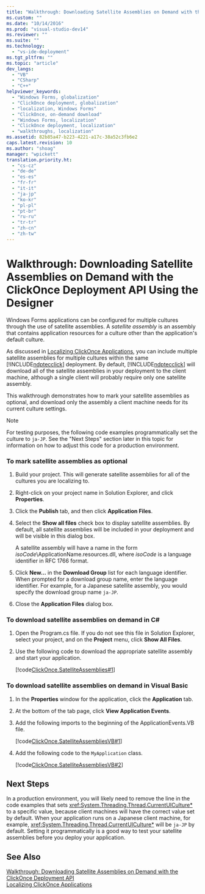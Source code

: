 ```yaml
---
title: "Walkthrough: Downloading Satellite Assemblies on Demand with the ClickOnce Deployment API Using the Designer"
ms.custom: ""
ms.date: "10/14/2016"
ms.prod: "visual-studio-dev14"
ms.reviewer: ""
ms.suite: ""
ms.technology: 
  - "vs-ide-deployment"
ms.tgt_pltfrm: ""
ms.topic: "article"
dev_langs: 
  - "VB"
  - "CSharp"
  - "C++"
helpviewer_keywords: 
  - "Windows Forms, globalization"
  - "ClickOnce deployment, globalization"
  - "localization, Windows Forms"
  - "ClickOnce, on-demand download"
  - "Windows Forms, localization"
  - "ClickOnce deployment, localization"
  - "walkthroughs, localization"
ms.assetid: 82b85a47-b223-4221-a17c-38a52c3fb6e2
caps.latest.revision: 10
ms.author: "shoag"
manager: "wpickett"
translation.priority.ht: 
  - "cs-cz"
  - "de-de"
  - "es-es"
  - "fr-fr"
  - "it-it"
  - "ja-jp"
  - "ko-kr"
  - "pl-pl"
  - "pt-br"
  - "ru-ru"
  - "tr-tr"
  - "zh-cn"
  - "zh-tw"
---
```

# Walkthrough: Downloading Satellite Assemblies on Demand with the ClickOnce Deployment API Using the Designer
Windows Forms applications can be configured for multiple cultures through the use of satellite assemblies. A *satellite assembly* is an assembly that contains application resources for a culture other than the application's default culture.  
  
 As discussed in [Localizing ClickOnce Applications](../deployment/localizing-clickonce-applications.md), you can include multiple satellite assemblies for multiple cultures within the same [!INCLUDE[ndptecclick](../deployment/includes/ndptecclick_md.md)] deployment. By default, [!INCLUDE[ndptecclick](../deployment/includes/ndptecclick_md.md)] will download all of the satellite assemblies in your deployment to the client machine, although a single client will probably require only one satellite assembly.  
  
 This walkthrough demonstrates how to mark your satellite assemblies as optional, and download only the assembly a client machine needs for its current culture settings.  
  
> [!NOTE]
>  For testing purposes, the following code examples programmatically set the culture to `ja-JP`. See the "Next Steps" section later in this topic for information on how to adjust this code for a production environment.  
  
### To mark satellite assemblies as optional  
  
1.  Build your project. This will generate satellite assemblies for all of the cultures you are localizing to.  
  
2.  Right-click on your project name in Solution Explorer, and click **Properties**.  
  
3.  Click the **Publish** tab, and then click **Application Files**.  
  
4.  Select the **Show all files** check box to display satellite assemblies. By default, all satellite assemblies will be included in your deployment and will be visible in this dialog box.  
  
     A satellite assembly will have a name in the form *isoCode*\ApplicationName.resources.dll, where *isoCode* is a language identifier in RFC 1766 format.  
  
5.  Click **New...** in the **Download Group** list for each language identifier. When prompted for a download group name, enter the language identifier. For example, for a Japanese satellite assembly, you would specify the download group name `ja-JP`.  
  
6.  Close the **Application Files** dialog box.  
  
### To download satellite assemblies on demand in C#  
  
1.  Open the Program.cs file. If you do not see this file in Solution Explorer, select your project, and on the **Project** menu, click **Show All Files**.  
  
2.  Use the following code to download the appropriate satellite assembly and start your application.  
  
     [!code[ClickOnce.SatelliteAssemblies#1](../deployment/codesnippet/CSharp/82b85a47-b223-4221-a17c-38a52c3fb6e2_1.cs)]  
  
### To download satellite assemblies on demand in Visual Basic  
  
1.  In the **Properties** window for the application, click the **Application** tab.  
  
2.  At the bottom of the tab page, click **View Application Events**.  
  
3.  Add the following imports to the beginning of the ApplicationEvents.VB file.  
  
     [!code[ClickOnce.SatelliteAssembliesVB#1](../deployment/codesnippet/VisualBasic/82b85a47-b223-4221-a17c-38a52c3fb6e2_2.vb)]  
  
4.  Add the following code to the `MyApplication` class.  
  
     [!code[ClickOnce.SatelliteAssembliesVB#2](../deployment/codesnippet/VisualBasic/82b85a47-b223-4221-a17c-38a52c3fb6e2_3.vb)]  
  
## Next Steps  
 In a production environment, you will likely need to remove the line in the code examples that sets <xref:System.Threading.Thread.CurrentUICulture*> to a specific value, because client machines will have the correct value set by default. When your application runs on a Japanese client machine, for example, <xref:System.Threading.Thread.CurrentUICulture*> will be `ja-JP` by default. Setting it programmatically is a good way to test your satellite assemblies before you deploy your application.  
  
## See Also  
 [Walkthrough: Downloading Satellite Assemblies on Demand with the ClickOnce Deployment API](../deployment/fdaa553f-a27e-44eb-a4e2-08c122105a87.md)   
 [Localizing ClickOnce Applications](../deployment/localizing-clickonce-applications.md)